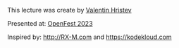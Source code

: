 This lecture was create by [Valentin Hristev](https://www.linkedin.com/in/valentin-hristev/)

Presented at: [OpenFest 2023](https://www.openfest.org/2023/en/full-schedule)

Inspired by: http://RX-M.com and https://kodekloud.com
